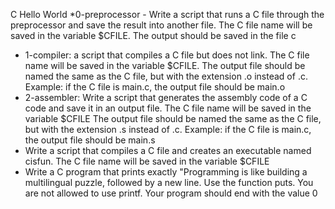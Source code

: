 C Hello World
*0-preprocessor - Write a script that runs a C file through the preprocessor and  save the result into another file. The C file name will be saved in the variable $CFILE. The output should be saved in the file c 
* 1-compiler: a script that compiles a C file but does not link. The C file name will be saved in the variable $CFILE. The output file should be named the same as the C file, but with the extension .o instead of .c. Example: if the C file is main.c, the output file should be main.o 
* 2-assembler: Write a script that generates the assembly code of a C code and save it in an output file. The C file name will be saved in the variable $CFILE The output file should be named the same as the C file, but with the extension .s instead of .c. Example: if the C file is main.c, the output file should be main.s
* Write a script that compiles a C file and creates an executable named cisfun. The C file name will be saved in the variable $CFILE 
* Write a C program that prints exactly "Programming is like building a multilingual puzzle, followed by a new line. Use the function puts. You are not allowed to use printf. Your program should end with the value 0 

